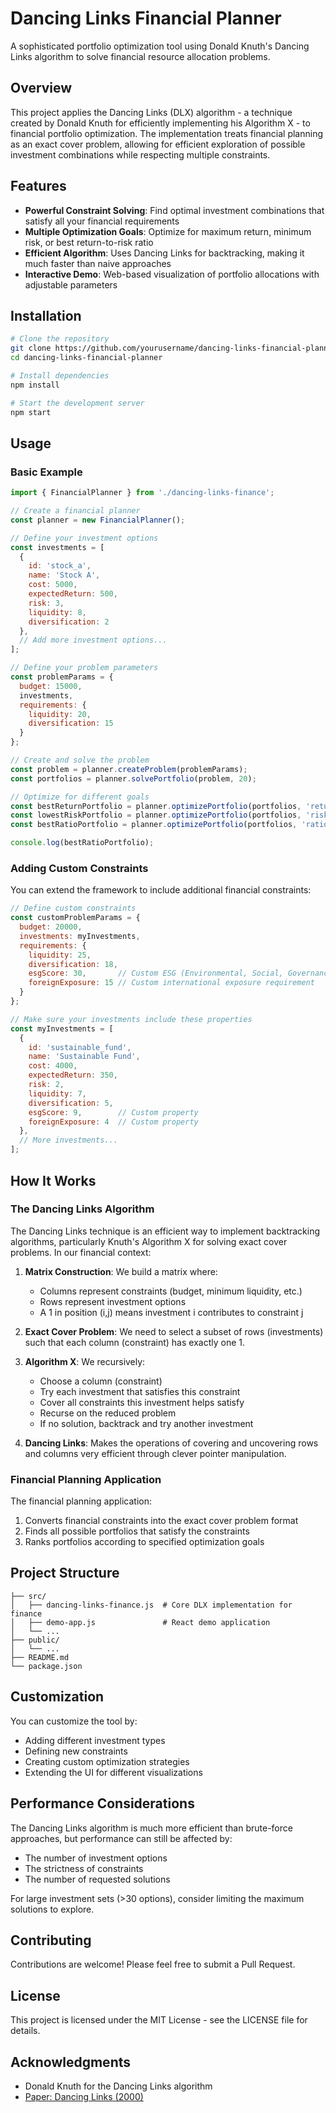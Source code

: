 
# Dancing Links Financial Planner

A sophisticated portfolio optimization tool using Donald Knuth's Dancing Links algorithm to solve financial resource allocation problems.

## Overview

This project applies the Dancing Links (DLX) algorithm - a technique created by Donald Knuth for efficiently implementing his Algorithm X - to financial portfolio optimization. The implementation treats financial planning as an exact cover problem, allowing for efficient exploration of possible investment combinations while respecting multiple constraints.

## Features

- **Powerful Constraint Solving**: Find optimal investment combinations that satisfy all your financial requirements
- **Multiple Optimization Goals**: Optimize for maximum return, minimum risk, or best return-to-risk ratio
- **Efficient Algorithm**: Uses Dancing Links for backtracking, making it much faster than naive approaches
- **Interactive Demo**: Web-based visualization of portfolio allocations with adjustable parameters

## Installation

```bash
# Clone the repository
git clone https://github.com/yourusername/dancing-links-financial-planner.git
cd dancing-links-financial-planner

# Install dependencies
npm install

# Start the development server
npm start
```

## Usage

### Basic Example

```javascript
import { FinancialPlanner } from './dancing-links-finance';

// Create a financial planner
const planner = new FinancialPlanner();

// Define your investment options
const investments = [
  { 
    id: 'stock_a', 
    name: 'Stock A', 
    cost: 5000, 
    expectedReturn: 500, 
    risk: 3, 
    liquidity: 8, 
    diversification: 2 
  },
  // Add more investment options...
];

// Define your problem parameters
const problemParams = {
  budget: 15000,
  investments,
  requirements: {
    liquidity: 20,
    diversification: 15
  }
};

// Create and solve the problem
const problem = planner.createProblem(problemParams);
const portfolios = planner.solvePortfolio(problem, 20);

// Optimize for different goals
const bestReturnPortfolio = planner.optimizePortfolio(portfolios, 'return');
const lowestRiskPortfolio = planner.optimizePortfolio(portfolios, 'risk');
const bestRatioPortfolio = planner.optimizePortfolio(portfolios, 'ratio');

console.log(bestRatioPortfolio);
```

### Adding Custom Constraints

You can extend the framework to include additional financial constraints:

```javascript
// Define custom constraints
const customProblemParams = {
  budget: 20000,
  investments: myInvestments,
  requirements: {
    liquidity: 25,
    diversification: 18,
    esgScore: 30,       // Custom ESG (Environmental, Social, Governance) requirement
    foreignExposure: 15 // Custom international exposure requirement
  }
};

// Make sure your investments include these properties
const myInvestments = [
  {
    id: 'sustainable_fund',
    name: 'Sustainable Fund',
    cost: 4000,
    expectedReturn: 350,
    risk: 2,
    liquidity: 7,
    diversification: 5,
    esgScore: 9,        // Custom property
    foreignExposure: 4  // Custom property
  },
  // More investments...
];
```

## How It Works

### The Dancing Links Algorithm

The Dancing Links technique is an efficient way to implement backtracking algorithms, particularly Knuth's Algorithm X for solving exact cover problems. In our financial context:

1. **Matrix Construction**: We build a matrix where:
   - Columns represent constraints (budget, minimum liquidity, etc.)
   - Rows represent investment options
   - A 1 in position (i,j) means investment i contributes to constraint j

2. **Exact Cover Problem**: We need to select a subset of rows (investments) such that each column (constraint) has exactly one 1.

3. **Algorithm X**: We recursively:
   - Choose a column (constraint)
   - Try each investment that satisfies this constraint
   - Cover all constraints this investment helps satisfy
   - Recurse on the reduced problem
   - If no solution, backtrack and try another investment

4. **Dancing Links**: Makes the operations of covering and uncovering rows and columns very efficient through clever pointer manipulation.

### Financial Planning Application

The financial planning application:

1. Converts financial constraints into the exact cover problem format
2. Finds all possible portfolios that satisfy the constraints
3. Ranks portfolios according to specified optimization goals

## Project Structure

```
├── src/
│   ├── dancing-links-finance.js  # Core DLX implementation for finance
│   ├── demo-app.js               # React demo application
│   └── ...
├── public/
│   └── ...
├── README.md
└── package.json
```

## Customization

You can customize the tool by:

- Adding different investment types
- Defining new constraints
- Creating custom optimization strategies
- Extending the UI for different visualizations

## Performance Considerations

The Dancing Links algorithm is much more efficient than brute-force approaches, but performance can still be affected by:

- The number of investment options
- The strictness of constraints
- The number of requested solutions

For large investment sets (>30 options), consider limiting the maximum solutions to explore.

## Contributing

Contributions are welcome! Please feel free to submit a Pull Request.

## License

This project is licensed under the MIT License - see the LICENSE file for details.

## Acknowledgments

- Donald Knuth for the Dancing Links algorithm
- [Paper: Dancing Links (2000)](https://arxiv.org/abs/cs/0011047)
